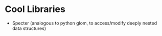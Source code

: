 # Cool Libraries

- Specter (analogous to python glom, to access/modify deeply nested data structures)
